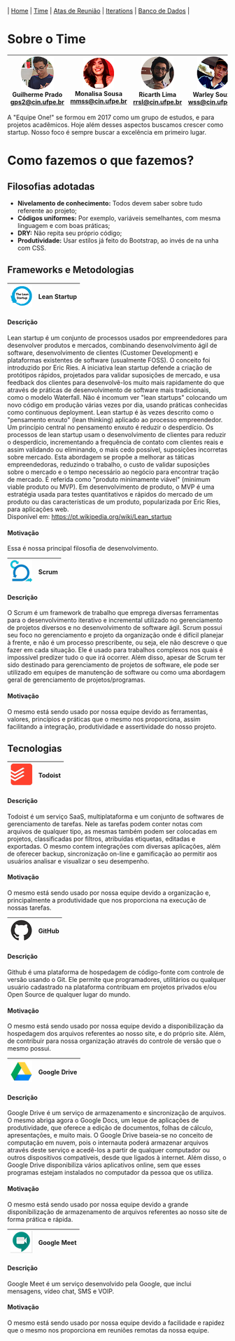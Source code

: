 | [Home](https://github.com/ricarthlima/eo-project-es) | [Time](https://github.com/ricarthlima/eo-project-es/blob/master/pages/time.md) | [Atas de Reunião](https://github.com/ricarthlima/eo-project-es/tree/master/atas_reuniao) | [Iterations](https://github.com/ricarthlima/eo-project-es/tree/master/iterations_output)  | [Banco de Dados](https://github.com/ricarthlima/eo-project-es#4-banco-de-dados) |

# Sobre o Time
|![Guilherme](https://raw.githubusercontent.com/ricarthlima/eo-project-es/master/pages/images/gps2.png) <br>Guilherme Prado<br><gps2@cin.ufpe.br>| ![Monalisa](https://raw.githubusercontent.com/ricarthlima/eo-project-es/master/pages/images/mmss.png) <br>Monalisa Sousa<br><mmss@cin.ufpe.br>|![Ricarth](https://raw.githubusercontent.com/ricarthlima/eo-project-es/master/pages/images/rrsl.png) <br>Ricarth Lima<br><rrsl@cin.ufpe.br>|![Warley](https://raw.githubusercontent.com/ricarthlima/eo-project-es/master/pages/images/wss.png) <br>Warley Souza<br><wss@cin.ufpe.br>
|-|-|-|-|

A "Equipe One!" se formou em 2017 como um grupo de estudos, e para projetos acadêmicos. Hoje além desses aspectos buscamos crescer como startup. Nosso foco é sempre buscar a excelência em primeiro lugar.

# Como fazemos o que fazemos?
## Filosofias adotadas
- **Nivelamento de conhecimento:** Todos devem saber sobre tudo referente ao projeto;
- **Códigos uniformes:** Por exemplo, variáveis semelhantes, com mesma linguagem e com boas práticas;
- **DRY:** Não repita seu próprio código;
- **Produtividade:** Usar estilos já feito do Bootstrap, ao invés de na unha com CSS.
## Frameworks e Metodologias

|![Lean](https://raw.githubusercontent.com/ricarthlima/eo-project-es/master/pages/images/lean.png)|**Lean Startup**|
|-|-|
#### Descrição
Lean startup é um conjunto de processos usados por empreendedores para desenvolver produtos e mercados, combinando desenvolvimento ágil de software, desenvolvimento de clientes (Customer Development) e plataformas existentes de software (usualmente FOSS). O conceito foi introduzido por Eric Ries.
A iniciativa lean startup defende a criação de protótipos rápidos, projetados para validar suposições de mercado, e usa feedback dos clientes para desenvolvê-los muito mais rapidamente do que através de práticas de desenvolvimento de software mais tradicionais, como o modelo Waterfall. Não é incomum ver "lean startups" colocando um novo código em produção várias vezes por dia, usando práticas conhecidas como continuous deployment.
Lean startup é às vezes descrito como o "pensamento enxuto" (lean thinking) aplicado ao processo empreendedor. Um princípio central no pensamento enxuto é reduzir o desperdício. Os processos de lean startup usam o desenvolvimento de clientes para reduzir o desperdício, incrementando a frequência de contato com clientes reais e assim validando ou eliminando, o mais cedo possível, suposições incorretas sobre mercado. Esta abordagem se propõe a melhorar as táticas empreendedoras, reduzindo o trabalho, o custo de validar suposições sobre o mercado e o tempo necessário ao negócio para encontrar tração de mercado. É referida como "produto minimamente viável" (minimum viable produto ou MVP).
Em desenvolvimento de produto, o MVP é uma estratégia usada para testes quantitativos e rápidos do mercado de um produto ou das características de um produto, popularizada por Eric Ries, para aplicações web.  
Disponível em: https://pt.wikipedia.org/wiki/Lean_startup
#### Motivação
Essa é nossa principal filosofia de desenvolvimento.

|![Scrum](https://raw.githubusercontent.com/ricarthlima/eo-project-es/master/pages/images/scrum.png)|**Scrum**|
|-|-|
#### Descrição
O Scrum é um framework de trabalho que emprega diversas ferramentas para o desenvolvimento iterativo e incremental utilizado no gerenciamento de projetos diversos e no desenvolvimento de software ágil. Scrum possui seu foco no gerenciamento e projeto da organização onde é difícil planejar à frente, e não é um processo prescribente, ou seja, ele não descreve o que fazer em cada situação. Ele é usado para trabalhos complexos nos quais é impossível predizer tudo o que irá ocorrer. Além disso, apesar de Scrum ter sido destinado para gerenciamento de projetos de software, ele pode ser utilizado em equipes de manutenção de software ou como uma abordagem geral de gerenciamento de projetos/programas.  
#### Motivação
O mesmo está sendo usado por nossa equipe devido as ferramentas, valores, princípios e  práticas que o mesmo nos proporciona, assim facilitando a integração, produtividade e assertividade do nosso projeto.

## Tecnologias

|![Todoist](https://raw.githubusercontent.com/ricarthlima/eo-project-es/master/pages/images/todoist.png)|**Todoist**|
|-|-|
#### Descrição
Todoist é um serviço SaaS, multiplataforma e um conjunto de softwares de gerenciamento de tarefas. Nele as tarefas podem conter notas com arquivos de qualquer tipo, as mesmas também podem ser colocadas em projetos, classificadas por filtros, atribuídas etiquetas, editadas e exportadas.
O mesmo contem integrações com diversas aplicações, além de oferecer backup, sincronização on-line e gamificação ao permitir aos usuários analisar e visualizar o seu desempenho. 	
#### Motivação
O mesmo está sendo usado por nossa equipe devido a organização e, principalmente a produtividade que nos proporciona na execução de nossas tarefas.

|![GitHub](https://raw.githubusercontent.com/ricarthlima/eo-project-es/master/pages/images/github.png)|**GitHub**|
|-|-|
#### Descrição
Github é uma plataforma de hospedagem de código-fonte com controle de versão usando o Git. Ele permite que programadores, utilitários ou qualquer usuário cadastrado na plataforma contribuam em projetos privados e/ou Open Source de qualquer lugar do mundo.
#### Motivação
O mesmo está sendo usado por nossa equipe devido a disponibilização da hospedagem dos arquivos referentes ao nosso site, e do próprio site. Além, de contribuir para nossa organização através do controle de versão que o mesmo possui.

|![Drive](https://raw.githubusercontent.com/ricarthlima/eo-project-es/master/pages/images/drive.png)|**Google Drive**|
|-|-|
#### Descrição
Google Drive é um serviço de armazenamento e sincronização de arquivos. O mesmo abriga agora o Google Docs, um leque de aplicações de produtividade, que oferece a edição de documentos, folhas de cálculo, apresentações, e muito mais. O Google Drive baseia-se no conceito de computação em nuvem, pois o internauta poderá armazenar arquivos através deste serviço e acedê-los a partir de qualquer computador ou outros dispositivos compatíveis, desde que ligados à internet. Além disso, o Google Drive disponibiliza vários aplicativos online, sem que esses programas estejam instalados no computador da pessoa que os utiliza.
#### Motivação
O mesmo está sendo usado por nossa equipe devido a grande disponibilização de armazenamento de arquivos referentes ao nosso site de forma prática e rápida.

|![Meet](https://raw.githubusercontent.com/ricarthlima/eo-project-es/master/pages/images/meet.png)|**Google Meet**|
|-|-|

#### Descrição
Google Meet é um serviço desenvolvido pela Google, que inclui mensagens, vídeo chat, SMS e VOIP.
#### Motivação
O mesmo está sendo usado por nossa equipe devido a facilidade e rapidez que o mesmo nos proporciona em reuniões remotas da nossa equipe.
